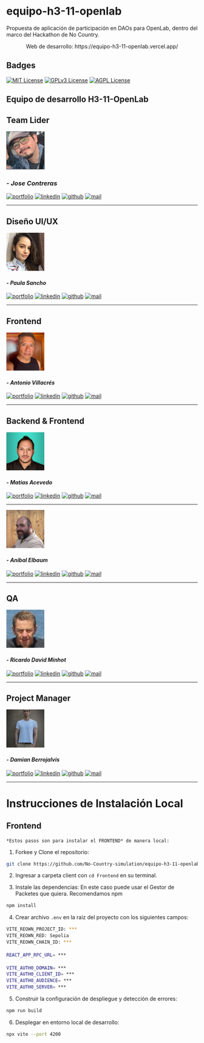 # equipo-h3-11-openlab
Propuesta de aplicación de participación en DAOs para OpenLab, dentro del marco del Hackathon de No Country.

<p align="center">
 Web de desarrollo: 
 https://equipo-h3-11-openlab.vercel.app/
</p>

## Badges

[![MIT License](https://img.shields.io/badge/License-MIT-green.svg)](https://choosealicense.com/licenses/mit/)
[![GPLv3 License](https://img.shields.io/badge/License-GPL%20v3-yellow.svg)](https://opensource.org/licenses/)
[![AGPL License](https://img.shields.io/badge/license-AGPL-blue.svg)](http://www.gnu.org/licenses/agpl-3.0)


## Equipo de desarrollo H3-11-OpenLab

## Team Lider

<img src="profile_images/jose_contreras.png" alt="Jose Contreras" height="100px"/>

### - _Jose Contreras_

[![portfolio](https://img.shields.io/badge/my_portfolio-grey?style=flat&logo=ko-fi&logoColor=white)](https://www.linkedin.com/in/joselbcontreras/)
[![linkedin](https://img.shields.io/badge/linkedin-0A66C2?style=flat&logo=linkedin&logoColor=white)](https://www.linkedin.com/in/joselbcontreras/)
[![github](https://img.shields.io/badge/github-grey?style=flat&logo=github&logoColor=white)](https://github.com/JoseContrerasDev)
[![mail](https://img.shields.io/badge/Gmail-D14836?style=flat&logo=gmail&logoColor=white)](mailto:joselbcontreras@gmail.com)

<hr size="8px"/>

## Diseño UI/UX

<img src="profile_images/paula_sancho.jpg" alt="Paula Sancho" height="100px"/>

#### - _Paula Sancho_

[![portfolio](https://img.shields.io/badge/my_portfolio-grey?style=flat&logo=ko-fi&logoColor=white)](https://www.behance.net/paulasancho4)
[![linkedin](https://img.shields.io/badge/linkedin-0A66C2?style=flat&logo=linkedin&logoColor=white)](https://www.linkedin.com/in/paulasancho90/)
[![github](https://img.shields.io/badge/github-grey?style=flat&logo=github&logoColor=white)](https://github.com/PaliSancho)
[![mail](https://img.shields.io/badge/Gmail-D14836?style=flat&logo=gmail&logoColor=white)](mailto:pauli.sancho@gmail.com)

<hr size="8px"/>

## Frontend

<img src="profile_images/antonio_villacres.png" alt="Antonio Villacrés" height="100px"/>

#### - _Antonio Villacrés_

[![portfolio](https://img.shields.io/badge/my_portfolio-grey?style=flat&logo=ko-fi&logoColor=white)](https://portafolioav.netlify.app/)
[![linkedin](https://img.shields.io/badge/linkedin-0A66C2?style=flat&logo=linkedin&logoColor=white)](https://www.linkedin.com/in/antonio-v-5671a390/)
[![github](https://img.shields.io/badge/github-grey?style=flat&logo=github&logoColor=white)](https://github.com/hackermate)
[![mail](https://img.shields.io/badge/Gmail-D14836?style=flat&logo=gmail&logoColor=white)](mailto:villacresa@gmail.com)

<hr size="8px"/>

## Backend & Frontend

<img src="profile_images/matias_acevedo.png" alt="Matias Acevedo" height="100px"/>

#### - _Matias Acevedo_

[![portfolio](https://img.shields.io/badge/my_portfolio-grey?style=flat&logo=ko-fi&logoColor=white)](https://matias-acevedo.web.app/)
[![linkedin](https://img.shields.io/badge/linkedin-0A66C2?style=flat&logo=linkedin&logoColor=white)](https://www.linkedin.com/in/matias-nicolas-acevedo/)
[![github](https://img.shields.io/badge/github-grey?style=flat&logo=github&logoColor=white)](https://github.com/MatiasNicolasAcevedo)
[![mail](https://img.shields.io/badge/Gmail-D14836?style=flat&logo=gmail&logoColor=white)](mailto:matias.nicolas.acevedo@gmail.com)

<hr size="2px"/>

<img src="profile_images/anibal_elbaum.png" alt="Anibal Elbaum" height="100px"/>

#### - _Anibal Elbaum_

[![portfolio](https://img.shields.io/badge/my_portfolio-grey?style=flat&logo=ko-fi&logoColor=white)](https://www.linkedin.com/in/inganibalelbaum)
[![linkedin](https://img.shields.io/badge/linkedin-0A66C2?style=flat&logo=linkedin&logoColor=white)](https://www.linkedin.com/in/inganibalelbaum)
[![github](https://img.shields.io/badge/github-grey?style=flat&logo=github&logoColor=white)](https://github.com/andavian)
[![mail](https://img.shields.io/badge/Gmail-D14836?style=flat&logo=gmail&logoColor=white)](mailto:ing.elbaum@gmail.com)

<hr size="8px"/>

## QA

<img src="profile_images/ricardo_minhot.png" alt="Ricardo David Minhot" height="100px"/>

#### - _Ricardo David Minhot_

[![portfolio](https://img.shields.io/badge/my_portfolio-grey?style=flat&logo=ko-fi&logoColor=white)](https://www.linkedin.com/in/ricardo-david-minhot/)
[![linkedin](https://img.shields.io/badge/linkedin-0A66C2?style=flat&logo=linkedin&logoColor=white)](https://www.linkedin.com/in/ricardo-david-minhot/)
[![github](https://img.shields.io/badge/github-grey?style=flat&logo=github&logoColor=white)](https://github.com/rdminhot)
[![mail](https://img.shields.io/badge/Gmail-D14836?style=flat&logo=gmail&logoColor=white)](mailto:rdminhot@gmail.com)

<hr size="8px"/>

## Project Manager


<img src="profile_images/damian_berrojalvis.jpg" alt="Damián Berrojalvis" height="100px"/>

#### - _Damian Berrojalvis_

[![portfolio](https://img.shields.io/badge/my_portfolio-grey?style=flat&logo=ko-fi&logoColor=white)]()
[![linkedin](https://img.shields.io/badge/linkedin-0A66C2?style=flat&logo=linkedin&logoColor=white)](https://www.linkedin.com/in/dambedev/)
[![github](https://img.shields.io/badge/github-grey?style=flat&logo=github&logoColor=white)](https://www.github.com/DamBeDev)
[![mail](https://img.shields.io/badge/Gmail-D14836?style=flat&logo=gmail&logoColor=white)](mailto:d.berrojalvis@dambedev.com)

<hr size="8px"/>

# Instrucciones de Instalación Local
## Frontend
    *Estos pasos son para instalar el FRONTEND* de manera local:

1. Forkee y Clone el repositorio:

```bash
git clone https://github.com/No-Country-simulation/equipo-h3-11-openlab.git
```

2. Ingresar a carpeta client con `cd Frontend` en su terminal.

3. Instale las dependencias: En este caso puede usar el Gestor de Packetes que quiera. Recomendamos npm

```bash
npm install
```

4. Crear archivo `.env` en la raiz del proyecto con los siguientes campos:

```bash
VITE_REOWN_PROJECT_ID: ***
VITE_REOWN_RED: Sepolia
VITE_REOWN_CHAIN_ID: ***

REACT_APP_RPC_URL= ***

VITE_AUTH0_DOMAIN= ***
VITE_AUTH0_CLIENT_ID= ***
VITE_AUTH0_AUDIENCE= ***
VITE_AUTH0_SERVER= ***
```

5. Construir la configuración de despliegue y detección de errores:

```bash
npm run build
```

6. Desplegar en entorno local de desarrollo:

```bash
npx vite --port 4200
```